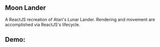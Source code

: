 ## Moon Lander
A ReactJS recreation of Atari's Lunar Lander. Rendering and movement are accomplished via ReactJS's lifecycle. 

## Demo:
